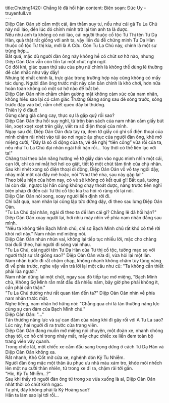 title:Chương1420: Chẳng lẽ đã hối hận
content:
Biên soạn: Đức Uy - truyenfull.vn<br>---<br>Diệp Oản Oản sờ cằm một cái, âm thầm suy tư, nếu như cái gã Tu La Chủ này nói láo, đến lúc đó chính mình trở lại tìm anh ta là được.<br>Nếu như anh ta không có nói láo, cái người thuộc cổ tộc Tư Thị tên Tư Dạ Hàn, quả thật rất giống với anh ta, vậy liền đủ để chứng minh Tư Dạ Hàn thuộc cổ tộc Tư thị kia, mới là A Cửu. Còn Tu La Chủ này, chính là một sự trùng hợp...<br>Bất quá, mặc dù người đàn ông này không hề có chút sơ hở nào, nhưng Diệp Oản Oản vẫn còn tồn tại một chút nghi ngờ.<br>Có đôi khi, giác quan thứ sáu của phụ nữ chính là không thể dùng lẽ thường để cân nhắc như vậy đấy!<br>Nhưng tệ nhất chính là, trực giác trong trường hợp này cũng không có mấy tác dụng. Người đàn ông trước mặt này căn bản chính là khó chơi, hơn nữa hoàn toàn không có một sơ hở nào để bắt bẻ.<br>Diệp Oản Oản nhìn chằm chằm gương mặt không cảm xúc của nam nhân, không hiểu sao lại có cảm giác Trường Giang sóng sau đè sóng trước, sóng trước đập vào bờ, nằm chết queo đầy bi thương.<br>Thiên lý ở đâu!!<br>Gừng càng già càng cay, thực sự là gặp quỷ rồi sao?<br>Diệp Oản Oản thu hồi suy nghĩ, từ trên bàn sách của nam nhân cầm giấy bút lên, xoẹt xoẹt xoẹt trên giấy, viết ra số điện thoại của mình.<br>Ngay sau đó, Diệp Oản Oản đưa tay ra, đem tờ giấy có ghi số điện thoại của mình chậm rãi nhét vào túi áo nơi ngực âu phục của người đàn ông, khẽ mở miệng cười, "Đây là số di động của ta, về đề nghị “tiến cống” vừa rồi của ta, nếu như Tu La Chủ đại nhân ngài hối hận rồi... Tùy thời có thể liên lạc với ta!"<br>Chàng trai theo bản năng hướng về tờ giấy dán vào ngực mình nhìn một cái, cạn lời, chỉ có mí mắt hơi hơi co giật, tiết lộ một chút tâm tình của chủ nhân.<br>Sau khi nhét xong số điện thoại di động, Diệp Oản Oản vỗ vỗ tay ngồi dậy, nháy mắt một cái đầy mê hoặc, nói "Như thế nha, sau này gặp lại!"<br>Theo biểu hiện của hôm nay, có vẻ sẽ không có kết quả gì! Bất quá, tương lai còn dài, ngược lại hắn cũng không chạy thoát được, nàng trước tiên nghĩ biện pháp đi đến cái Tư thị cổ tộc kia tra hỏi rõ ràng rồi lại nói.<br>Diệp Oản Oản nói xong, xoay người liền định rời đi.<br>Chỉ bất quá, nam nhân lại cũng lập tức đứng dậy, đi theo sau lưng Diệp Oản Oản.<br>"Tu La Chủ đại nhân, ngài đi theo ta để làm cái gì? Chẳng lẽ đã hối hận?" Diệp Oản Oản xoay người lại, hơi nhíu mày nhìn về phía nam nhân đằng sau mình.<br>"Nếu ta không tiễn Bạch Minh chủ, chỉ sợ Bạch Minh chủ rất khó có thể rời khỏi nơi này." Nam nhân mở miệng nói.<br>Diệp Oản Oản nhún nhún vai, không lại tiếp tục nhiều lời, mặc cho chàng trai đuổi theo, hai người đi sóng vai nhau.<br>"Tu La Chủ, cái người tên Tư Dạ Hàn của Tư thị cổ tộc, tướng mạo so với ngươi thật sự rất giống sao?" Diệp Oản Oản vừa đi, vừa hỏi lại một lần.<br>Nam nhân bước đi rất chậm chạp, không nhanh không chậm tùy tùng nàng đi về phía trước, nghe vậy vẫn trả lời lại một câu như cũ: "Ta không cần thiết phải lừa ngươi."<br>Nam nhân dừng lại một chút, ngay sau đó tiếp tục mở miệng, "Bạch Minh chủ, Không Sợ Minh rắn mất đầu đã nhiều năm, bây giờ phe phái không ít, cần phải cẩn thận."<br>"Tu La Chủ dường như rất quan tâm đến ta?" Diệp Oản Oản nhìn về phía nam nhân trước mặt.<br>Nghe tiếng, nam nhân hờ hững nói: "Chẳng qua chỉ là tán thưởng năng lực cùng sự can đảm của Bạch Minh chủ."<br>Diệp Oản Oản: "..."<br>Tán thưởng năng lực và sự can đảm của nàng khi đi gây rối với A Tu La sao?<br>Lúc này, hai người đi ra trước cửa trang viên.<br>Diệp Oản Oản đang muốn mở miệng nói chuyện, một đoàn xe, nhanh chóng chạy tới, cơ hồ chỉ trong nháy mắt, mấy chục chiếc xe liền đem toàn bộ trang viên vây quanh.<br>Trong chốc lát, một chiếc xe cầm đầu sang trọng dừng ở cách Tư Dạ Hàn và Diệp Oản Oản không xa.<br>Rất nhanh, Khô Cốt mở cửa xe, nghênh đón Kỷ Tu Nhiễm.<br>Người đàn ông mặc một thân âu phục ưu nhã màu xám tro, khóe môi nhếch lên một nụ cười thản nhiên, từ trong xe đi ra, chậm rãi tới gần.<br>"Hic, Kỷ Tu Nhiễm...?"<br>Sau khi thấy rõ người đàn ông từ trong xe vừa xuống là ai, Diệp Oản Oản nhất thời có chút kinh ngạc.<br>Ta phi, đây không phải là Kỷ Hoàng sao?<br>Hắn ta làm sao lại tới rồi...